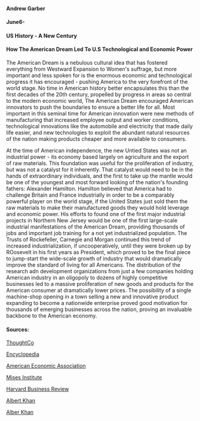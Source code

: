 #### Andrew Garber
#### June6-
#### US History - A New Century
#### How The American Dream Led To U.S Technological and Economic Power


The American Dream is a nebulous cultural idea that has fostered everything from Westward Expansion to Women's suffrage, but more important and less spoken for is the enormous economic and technological progress it has encouraged - pushing America to the very forefront of the world stage. No time in American history better encapsulates this than the first decades of the 20th century, propelled by progress in areas so central to the modern economic world, The American Dream encouraged American innovators to push the boundaries to ensure a better life for all. Most important in this seminal time for American innovation were new methods of manufacturing that increased employee output and worker conditions, technological innovations like the automobile and electricity that made daily life easier, and new technologies to exploit the abundant natural resources of the nation making products cheaper and more available to consumers.

At the time of American independence, the new Untied States was not an industrial power - its economy based largely on agriculture and the export of raw materials. This foundation was useful for the proliferation of industry, but was not a catalyst for it inherently. That catalyst would need to be in the hands of extraordinary individuals, and the first to take up the mantle would be one of the youngest and most forward looking of the nation's founding fathers: Alexander Hamilton. Hamilton believed that America had to challenge Britain and France industrially in order to be a comparably powerful player on the world stage, if the United States just sold them the raw materials to make their manufactured goods they would hold leverage and economic power. His efforts to found one of the first major industrial projects in Northern New Jersey would be one of the first large-scale industrial manifestations of the American Dream, providing thousands of jobs and important job training for a not yet industrialized population. The Trusts of Rockefeller, Carnegie and Morgan continued this trend of increased industrialization, if uncooperatively, until they were broken up by ROosevelt in his first years as President, which proved to be the final piece to jump-start the wide-scale growth of industry that would dramatically improve the standard of living for all Americans. The distribution of the research adn development organizations from just a few companies holding American industry in an oligopoly to dozens of highly competitive businesses led to a massive proliferation of new goods and products for the American consumer at dramatically lower prices. The possibility of a single machine-shop opening in a town selling a new and innovative product expanding to become a nationwide enterprise proved good motivation for thousands of emerging businesses across the nation, proving an invaluable backbone to the American economy.

#### Sources:

[ThoughtCo](https://www.thoughtco.com/us-economic-growth-in-the-20th-century-1148146)

[Encyclopedia](https://www.encyclopedia.com/social-sciences/culture-magazines/1900s-business-and-economy-overview)

[American Economic Association](https://www.aeaweb.org/articles?id=10.1257/jep.14.1.95)

[Mises Institute](https://mises.org/library/20th-century-american-economic-history)

[Harvard Business Review](https://hbr.org/2017/03/when-america-was-most-innovative-and-why)

[Albert Khan](https://historicdetroit.org/architects/albert-kahn)

[Alber Khan](https://detroithistorical.org/learn/encyclopedia-of-detroit/kahn-albert)